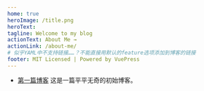 ```yaml
---
home: true
heroImage: /title.png
heroText: 
tagline: Welcome to my blog
actionText: About Me →
actionLink: /about-me/
# 似乎YAML中不支持链接……？不能直接用默认的feature选项添加到博客的链接
footer: MIT Licensed | Powered by VuePress
---
```


-  [第一篇博客](/blogs/20190721/) 这是一篇平平无奇的初始博客。
  
 
 <Comment/> 
 
 
 <Comment/> 
 